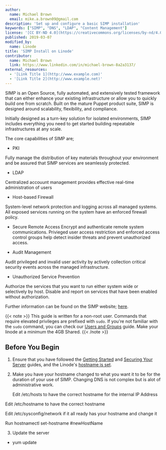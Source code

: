 ```yaml
---
author:
  name: Michael Brown
  email: mike.a.brown09@gmail.com
description: 'Set up and configure a basic SIMP installation'
keywords: ["SIMP", "DNS", "LDAP", "Content Management"]
license: '[CC BY-ND 4.0](https://creativecommons.org/licenses/by-nd/4.0)'
published: 2019-03-07
modified_by:
  name: Linode
title: 'SIMP Install on Linode'
contributor:
  name: Michael Brown
  link: https://www.linkedin.com/in/michael-brown-8a2a3137/
external_resources:
  - '[Link Title 1](http://www.example.com)'
  - '[Link Title 2](http://www.example.net)'
---
```

SIMP is an Open Source, fully automated, and extensively tested framework that can either enhance your existing infrastructure or allow you to quickly build one from scratch. Built on the mature Puppet product suite, SIMP is designed around scalability, flexibility, and compliance. 

Initially designed as a turn-key solution for isolated environments, SIMP includes everything you need to get started building repeatable infrastructures at any scale.

The core capabilities of SIMP are; 

* PKI

Fully manage the distribution of key materials throughout your environment and be assured that SIMP services are seamlessly protected.

* LDAP

Centralized accouunt management provides effective real-time administration of users

* Host-based Firewall

System-level network protection and logging across all managed systems. All exposed services running on the system have an enforced firewall policy.

* Secure Remote Access
Encrypt and authenticate remote system communications. Privieged user access restriction and enforced access control groups help detect insider threats and prevent unauthorized access. 

* Audit Management

Audit privileged and invalid user activity by actively collection critical security events across the managed infrastructure.

* Unauthorized Service Prevention

Authorize the services that you want to run either system wide or selectively by host. Disable and report on services that have been enabled without authorization.

Further information can be found on the SIMP website; [here](https://www.simp-project.com/). 


{{< note >}}
This guide is written for a non-root user. Commands that require elevated privileges are prefixed with `sudo`. If you're not familiar with the `sudo` command, you can check our [Users and Groups](/docs/tools-reference/linux-users-and-groups/) guide. Make your linode at a minimum the 4GB Shared.
{{< /note >}}

## Before You Begin
1.  Ensure that you have followed the [Getting Started](/docs/getting-started/) and [Securing Your Server](/docs/security/securing-your-server/) guides, and the Linode's [hostname is set](/docs/getting-started/#setting-the-hostname).
2. Make you have your hostname changed to what you want it to be for the duration of your use of SIMP. Changing DNS is not complex but is alot of administrative work.

    Edit /etc/hosts to have the correct hostname for the internal IP Address
  
  Edit /etc/hostname to have the correct hostname
  
  Edit /etc/sysconfig/network if it all ready has your hostname and change it
  
  Run hostnamectl set-hostname #newHostName
  
3. Update the server
 - yum update
